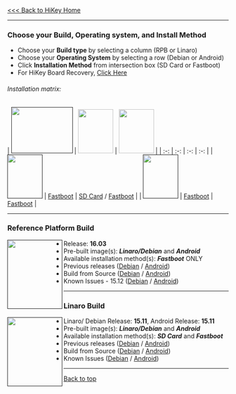 [<<< Back to HiKey Home](https://github.com/96boards/documentation/wiki/HiKey-Home)

***
### Choose your Build, Operating system, and Install Method

- Choose your **Build type** by selecting a column (RPB or Linaro)
- Choose your **Operating System** by selecting a row (Debian or Android)
- Click **Installation Method** from intersection box (SD Card or Fastboot)
- For HiKey Board Recovery, [Click Here](https://github.com/96boards/documentation/wiki/HiKey-Board-Recovery)

###### Installation matrix:

|  [<img src="http://i.imgur.com/0e7lsoO.png" data-canonical-src="http://i.imgur.com/0e7lsoO.png" width="140" height="105" />]()   |  [<img src="http://i.imgur.com/jl4GG0d.png" data-canonical-src="http://i.imgur.com/jl4GG0d.png" width="80" height="100" />](https://github.com/96boards/documentation/wiki/HiKey-Crossroads#reference-platform-build)   |  [<img src="http://i.imgur.com/7rrS2JR.png" data-canonical-src="http://i.imgur.com/7rrS2JR.png" width="80" height="100" />](https://github.com/96boards/documentation/wiki/HiKey-Crossroads#reference-platform-build)   | 
| :-: | :-: | :-: | :-: |
| [<img src="http://i.imgur.com/OQGR5yY.png" data-canonical-src="http://i.imgur.com/OQGR5yY.png" width="80" height="100" />]() | [Fastboot](https://github.com/96boards/documentation/wiki/HiKey-RP-Download#your-build-choice) | [SD Card](https://github.com/96boards/documentation/wiki/HiKey-Linaro-Debian-Download#your-build-choice) / [Fastboot](https://github.com/96boards/documentation/wiki/HiKey-Linaro-Debian-Download#your-build-choice-1) |
| [<img src="http://i.imgur.com/7wy1996.png" data-canonical-src="http://i.imgur.com/7wy1996.png" width="80" height="100" />]() | [Fastboot](https://github.com/96boards/documentation/wiki/HiKey-RP-Download#your-build-choice-1) | [Fastboot](https://github.com/96boards/documentation/wiki/HiKey-Linaro-Android-Download#your-build-choice) |

***
### Reference Platform Build

[<img align="left" src="http://i.imgur.com/jl4GG0d.png" data-canonical-src="http://i.imgur.com/jl4GG0d.png" width="125" height="157" />]()
- Release: **16.03**
- Pre-built image(s): _**Linaro/Debian**_ and _**Android**_
- Available installation method(s): _**Fastboot**_ ONLY
- Previous releases ([Debian](http://builds.96boards.org/releases/reference-platform/debian/hikey/) / [Android](http://builds.96boards.org/releases/reference-platform/aosp/hikey/))
- Build from Source ([Debian](https://github.com/96boards/documentation/wiki/HiKey-RPB-Debian-Build-Source-16.03) / [Android](https://github.com/96boards/documentation/wiki/HiKey-RPB-AOSP-Build-Source-16.03))
- Known Issues - 15.12 ([Debian](https://github.com/96boards/documentation/wiki/RPB-15.12-Known-Issues#debian) / [Android](https://github.com/96boards/documentation/wiki/RPB-15.12-Known-Issues#aosp))


***

### Linaro Build

[<img align="left" src="http://i.imgur.com/7rrS2JR.png" data-canonical-src="http://i.imgur.com/7rrS2JR.png" width="125" height="157" />]()
- Linaro/ Debian Release: **15.11**, Android Release: **15.11**
- Pre-built image(s): _**Linaro/Debian**_ and _**Android**_
- Available installation method(s): _**SD Card**_ and _**Fastboot**_
- Previous releases ([Debian](http://builds.96boards.org/releases/hikey/linaro/debian/) / [Android](http://builds.96boards.org/releases/hikey/linaro/aosp/))
- Build from Source ([Debian](https://github.com/96boards/documentation/wiki/HiKeyGettingStarted#bootloader-from-source) / [Android](https://github.com/96boards/documentation/wiki/HiKeyGettingStarted#aosp-build-from-source))
- Known Issues ([Debian]() / [Android]())

***

[Back to top](https://github.com/96boards/documentation/wiki/HiKey-Crossroads)